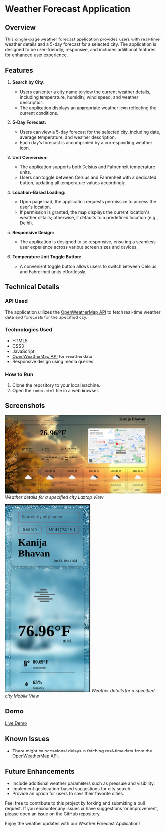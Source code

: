 # Weather Forecast Application

## Overview

This single-page weather forecast application provides users with real-time weather details and a 5-day forecast for a selected city. The application is designed to be user-friendly, responsive, and includes additional features for enhanced user experience.

## Features

1. **Search by City:**
   - Users can enter a city name to view the current weather details, including temperature, humidity, wind speed, and weather description.
   - The application displays an appropriate weather icon reflecting the current conditions.

2. **5-Day Forecast:**
   - Users can view a 5-day forecast for the selected city, including date, average temperature, and weather description.
   - Each day's forecast is accompanied by a corresponding weather icon.

3. **Unit Conversion:**
   - The application supports both Celsius and Fahrenheit temperature units.
   - Users can toggle between Celsius and Fahrenheit with a dedicated button, updating all temperature values accordingly.

4. **Location-Based Loading:**
   - Upon page load, the application requests permission to access the user's location.
   - If permission is granted, the map displays the current location's weather details; otherwise, it defaults to a predefined location (e.g., Delhi).

5. **Responsive Design:**
   - The application is designed to be responsive, ensuring a seamless user experience across various screen sizes and devices.

6. **Temperature Unit Toggle Button:**
   - A convenient toggle button allows users to switch between Celsius and Fahrenheit units effortlessly.

## Technical Details

### API Used

The application utilizes the [OpenWeatherMap API](https://openweathermap.org/) to fetch real-time weather data and forecasts for the specified city.

### Technologies Used

- HTML5
- CSS3
- JavaScript
- [OpenWeatherMap API](https://openweathermap.org/) for weather data
- Responsive design using media queries

### How to Run

1. Clone the repository to your local machine.
2. Open the `index.html` file in a web browser.

## Screenshots

![Screenshot 1](/src/Images/LaptopView.png)
*Weather details for a specified city Laptop View*

![Screenshot 2](/src/Images/MobileView.png)
*Weather details for a specified city Mobile View*




## Demo

[Live Demo](https://styledotme.vercel.app/)

## Known Issues

- There might be occasional delays in fetching real-time data from the OpenWeatherMap API.

## Future Enhancements

- Include additional weather parameters such as pressure and visibility.
- Implement geolocation-based suggestions for city search.
- Provide an option for users to save their favorite cities.

Feel free to contribute to this project by forking and submitting a pull request. If you encounter any issues or have suggestions for improvement, please open an issue on the GitHub repository.

Enjoy the weather updates with our Weather Forecast Application!
